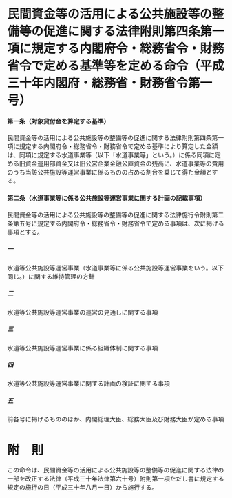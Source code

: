 # 民間資金等の活用による公共施設等の整備等の促進に関する法律附則第四条第一項に規定する内閣府令・総務省令・財務省令で定める基準等を定める命令（平成三十年内閣府・総務省・財務省令第一号）
#### 第一条（対象貸付金を算定する基準）
民間資金等の活用による公共施設等の整備等の促進に関する法律附則第四条第一項に規定する内閣府令・総務省令・財務省令で定める基準により算定した金額は、同項に規定する水道事業等（以下「水道事業等」という。）に係る同項に定める旧資金運用部資金又は旧公営企業金融公庫資金の残高に、水道事業等の費用のうち当該公共施設等運営事業に係るものの占める割合を乗じて得た金額とする。
#### 第二条（水道事業等に係る公共施設等運営事業に関する計画の記載事項）
民間資金等の活用による公共施設等の整備等の促進に関する法律施行令附則第二条第五号に規定する内閣府令・総務省令・財務省令で定める事項は、次に掲げる事項とする。
##### 一
水道等公共施設等運営事業（水道事業等に係る公共施設等運営事業をいう。以下同じ。）に関する維持管理の方針
##### 二
水道等公共施設等運営事業の運営の見通しに関する事項
##### 三
水道等公共施設等運営事業に係る組織体制に関する事項
##### 四
水道等公共施設等運営事業に関する計画の検証に関する事項
##### 五
前各号に掲げるもののほか、内閣総理大臣、総務大臣及び財務大臣が定める事項
# 附　則
この命令は、民間資金等の活用による公共施設等の整備等の促進に関する法律の一部を改正する法律（平成三十年法律第六十号）附則第一項ただし書に規定する規定の施行の日（平成三十年八月一日）から施行する。
